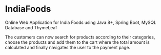 # IndiaFoods

Online Web Application for India Foods using Java 8+, Spring Boot, MySQL Database and ThymeLeaf

The customers can now search for products according to their categories, choose the products and add them to the cart where the total amount is calculated and finally navigates the user to the payment page.
